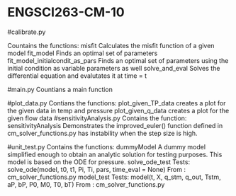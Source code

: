 # ENGSCI263-CM-10

#calibrate.py

  Countains the functions:
    		misfit
        		Calculates the misfit function of a given model
    		fit_model
          		Finds an optimal set of parameters
    		fit_model_initialcondit_as_pars
          		Finds an optimal set of parameters using the initial condition as variable parameters as well
    		solve_and_eval
          		Solves the differential equation and evalutates it at time = t

#main.py
	Countians a main function

#plot_data.py
	Contians the functions:
		plot_given_TP_data
			creates a plot for the given data in temp and pressure
		plot_given_q_data
			creates a plot for the given flow data
#sensitivityAnalysis.py
	Contains the function:
		sensitivityAnalysis
			Demonstrates the improved_euler() function defined in cm_solver_functions.py has instability when the step size is high.


#unit_test.py
	Contains the functions:
		dummyModel
			 A dummy model simplified enough to obtain an analytic solution for testing purposes. This model is based on the ODE for pressure.
		solve_ode_test
			Tests: solve_ode(model, t0, t1, Pi, Ti, pars, time_eval = None) From : cm_solver_functions.py
		model_test
			Tests: model(t, X, q_stm, q_out, Tstm, aP, bP, P0, M0, T0, bT) From : cm_solver_functions.py
